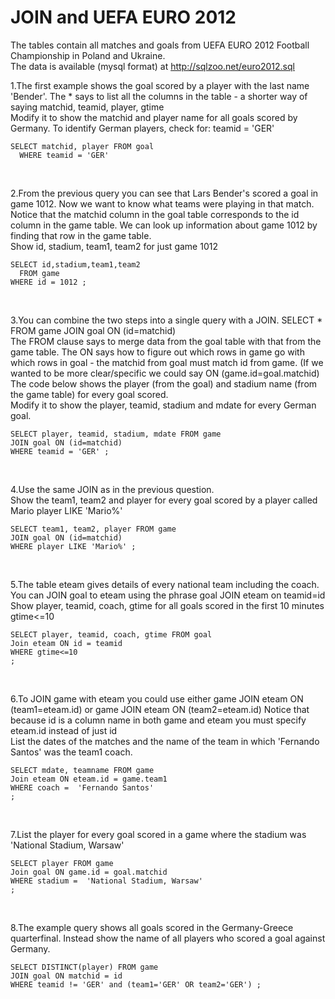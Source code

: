 # JOIN and UEFA EURO 2012
The tables contain all matches and goals from UEFA EURO 2012 Football Championship in Poland and Ukraine. </br>
The data is available (mysql format) at http://sqlzoo.net/euro2012.sql

1.The first example shows the goal scored by a player with the last name 'Bender'. The * says to list all the columns in the table - a shorter way of saying matchid, teamid, player, gtime </br>
Modify it to show the matchid and player name for all goals scored by Germany. To identify German players, check for: teamid = 'GER'
</br>

```
SELECT matchid, player FROM goal 
  WHERE teamid = 'GER'
```
</br>

2.From the previous query you can see that Lars Bender's scored a goal in game 1012. Now we want to know what teams were playing in that match.
Notice that the matchid column in the goal table corresponds to the id column in the game table. We can look up information about game 1012 by finding that row in the game table. </br>
Show id, stadium, team1, team2 for just game 1012

```
SELECT id,stadium,team1,team2
  FROM game
WHERE id = 1012 ;

```

</br>

3.You can combine the two steps into a single query with a JOIN.
SELECT *
  FROM game JOIN goal ON (id=matchid) </br>
The FROM clause says to merge data from the goal table with that from the game table. The ON says how to figure out which rows in game go with which rows in goal - the matchid from goal must match id from game. (If we wanted to be more clear/specific we could say
ON (game.id=goal.matchid)
The code below shows the player (from the goal) and stadium name (from the game table) for every goal scored.
</br>
Modify it to show the player, teamid, stadium and mdate for every German goal.

```
SELECT player, teamid, stadium, mdate FROM game 
JOIN goal ON (id=matchid)
WHERE teamid = 'GER' ;

```
</br>

4.Use the same JOIN as in the previous question. </br>
Show the team1, team2 and player for every goal scored by a player called Mario player LIKE 'Mario%'
```
SELECT team1, team2, player FROM game 
JOIN goal ON (id=matchid)
WHERE player LIKE 'Mario%' ;

```
</br>

5.The table eteam gives details of every national team including the coach. You can JOIN goal to eteam using the phrase goal JOIN eteam on teamid=id </br>
Show player, teamid, coach, gtime for all goals scored in the first 10 minutes gtime<=10
```
SELECT player, teamid, coach, gtime FROM goal 
Join eteam ON id = teamid
WHERE gtime<=10
;

```
</br>

6.To JOIN game with eteam you could use either
game JOIN eteam ON (team1=eteam.id) or game JOIN eteam ON (team2=eteam.id)
Notice that because id is a column name in both game and eteam you must specify eteam.id instead of just id </br>
List the dates of the matches and the name of the team in which 'Fernando Santos' was the team1 coach.
```
SELECT mdate, teamname FROM game
Join eteam ON eteam.id = game.team1
WHERE coach =  'Fernando Santos'
;
```
</br>

7.List the player for every goal scored in a game where the stadium was 'National Stadium, Warsaw'
```
SELECT player FROM game
Join goal ON game.id = goal.matchid
WHERE stadium =  'National Stadium, Warsaw'
;
```
</br>

8.The example query shows all goals scored in the Germany-Greece quarterfinal.
Instead show the name of all players who scored a goal against Germany.

```
SELECT DISTINCT(player) FROM game 
JOIN goal ON matchid = id 
WHERE teamid != 'GER' and (team1='GER' OR team2='GER') ;
```


</br>


```

```


</br>


```

```


</br>

```

```



</br>


```

```


</br>

```

```

